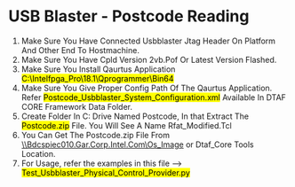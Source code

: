 <h1> USB Blaster - Postcode Reading </h1>

1. Make Sure You Have Connected Usbblaster Jtag Header On Platform And Other End To Hostmachine.
1. Make Sure You Have Cpld Version 2vb.Pof Or Latest Version Flashed.
1. Make Sure You Install Qaurtus Application <mark>C:\Intelfpga_Pro\18.1\Qprogrammer\Bin64 </mark>
1. Make Sure You Give Proper Config Path Of The Qaurtus Application. Refer <mark>Postcode_Usbblaster_System_Configuration.xml</mark> Available In DTAF CORE Framework Data Folder.
1. Create Folder In C: Drive Named Postcode, In that Extract The <mark>Postcode.zip</mark> File. You Will See A Name Rfat_Modified.Tcl
1. You Can Get The Postcode.zip File From [\\\Bdcspiec010.Gar.Corp.Intel.Com\Os_Image](\\Bdcspiec010.Gar.Corp.Intel.Com\Os_Image) or Dtaf_Core Tools Location.
1. For Usage, refer the examples in this file --> <mark>Test_Usbblaster_Physical_Control_Provider.py</mark>